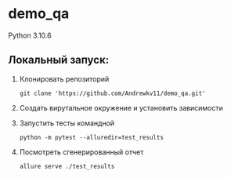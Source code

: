 # demo_qa
Python 3.10.6

## Локальный запуск:

1. Клонировать репозиторий

   `git clone 'https://github.com/Andrewkv11/demo_qa.git'`

2. Создать вирутальное окружение и установить зависимости

3. Запустить тесты командной 
 
   `python -m pytest --alluredir=test_results`
   
4. Посмотреть сгенерированный отчет 

    `allure serve ./test_results`

